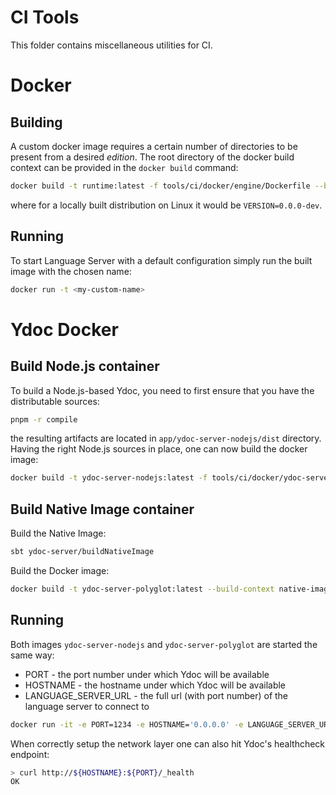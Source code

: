 # CI Tools

This folder contains miscellaneous utilities for CI.

# Docker

## Building

A custom docker image requires a certain number of directories to be present
from a desired _edition_. The root directory of the docker build context can be
provided in the `docker build` command:

```bash
docker build -t runtime:latest -f tools/ci/docker/engine/Dockerfile --build-context docker-tools=tools/ci/docker/enging built-distribution/enso-engine-0.0.0-dev-linux-amd64/enso-0.0.0-dev/
```

where for a locally built distribution on Linux it would be `VERSION=0.0.0-dev`.

## Running

To start Language Server with a default configuration simply run the built image
with the chosen name:

```bash
docker run -t <my-custom-name>
```

# Ydoc Docker

## Build Node.js container

To build a Node.js-based Ydoc, you need to first ensure that you have the
distributable sources:

```bash
pnpm -r compile
```

the resulting artifacts are located in `app/ydoc-server-nodejs/dist` directory.
Having the right Node.js sources in place, one can now build the docker image:

```bash
docker build -t ydoc-server-nodejs:latest -f tools/ci/docker/ydoc-server-nodejs/Dockerfile --build-context docker-tools=tools/ci/docker/ydoc-server-nodejs app/ydoc-server-nodejs
```

## Build Native Image container

Build the Native Image:

```bash
sbt ydoc-server/buildNativeImage
```

Build the Docker image:

```bash
docker build -t ydoc-server-polyglot:latest --build-context native-image=lib/java/ydoc-server/target/native-image tools/ci/docker/ydoc-server-polyglot
```

## Running

Both images `ydoc-server-nodejs` and `ydoc-server-polyglot` are started the same
way:

- PORT - the port number under which Ydoc will be available
- HOSTNAME - the hostname under which Ydoc will be available
- LANGUAGE_SERVER_URL - the full url (with port number) of the language server
  to connect to

```bash
docker run -it -e PORT=1234 -e HOSTNAME='0.0.0.0' -e LANGUAGE_SERVER_URL=ws://localhost:59876 ydoc-server-nodejs:latest
```

When correctly setup the network layer one can also hit Ydoc's healthcheck
endpoint:

```bash
> curl http://${HOSTNAME}:${PORT}/_health
OK
```
